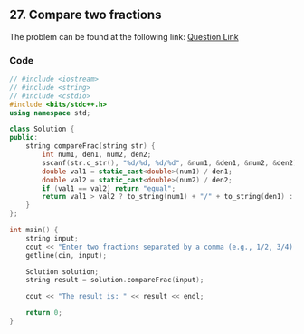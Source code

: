 ## 27. Compare two fractions
The problem can be found at the following link: [Question Link](https://www.geeksforgeeks.org/problems/compare-two-fractions4438/1)

### Code

```cpp
// #include <iostream>
// #include <string>
// #include <cstdio>
#include <bits/stdc++.h>
using namespace std;

class Solution {
public:
    string compareFrac(string str) {
        int num1, den1, num2, den2;
        sscanf(str.c_str(), "%d/%d, %d/%d", &num1, &den1, &num2, &den2);
        double val1 = static_cast<double>(num1) / den1;
        double val2 = static_cast<double>(num2) / den2;
        if (val1 == val2) return "equal";
        return val1 > val2 ? to_string(num1) + "/" + to_string(den1) : to_string(num2) + "/" + to_string(den2);
    }
};

int main() {
    string input;
    cout << "Enter two fractions separated by a comma (e.g., 1/2, 3/4): ";
    getline(cin, input);

    Solution solution;
    string result = solution.compareFrac(input);

    cout << "The result is: " << result << endl;

    return 0;
}
```